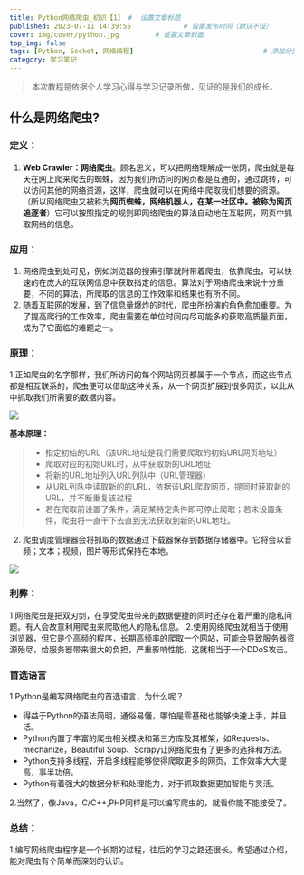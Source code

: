 ```yaml
---
title: Python网络爬虫_初识【1】 #  设置文章标题
published: 2023-07-11 14:39:55             # 设置发布时间（默认不设）
cover: img/cover/python.jpg         # 设置文章封面
top_img: false
tags: [Python, Socket, 网络编程]                                # 添加分类
category: 学习笔记 
---
```


> 本次教程是依据个人学习心得与学习记录所做，见证的是我们的成长。

## 什么是网络爬虫?
### 定义：
1. **Web Crawler：网络爬虫**。顾名思义，可以把网络理解成一张网，爬虫就是每天在网上爬来爬去的蜘蛛，因为我们所访问的网页都是互通的，通过跳转，可以访问其他的网络资源，这样，爬虫就可以在网络中爬取我们想要的资源。（所以网络爬虫又被称为**网页蜘蛛，网络机器人，在某一社区中。被称为网页追逐者**）它可以按照指定的规则即网络爬虫的算法自动地在互联网，网页中抓取网络的信息。
### 应用：
1. 网络爬虫到处可见，例如浏览器的搜索引擎就附带着爬虫，依靠爬虫，可以快速的在庞大的互联网信息中获取指定的信息。算法对于网络爬虫来说十分重要，不同的算法，所爬取的信息的工作效率和结果也有所不同。
2. 随着互联网的发展，到了信息量爆炸的时代，爬虫所扮演的角色愈加重要。为了提高爬行的工作效率，爬虫需要在单位时间内尽可能多的获取高质量页面，成为了它面临的难题之一。
### 原理：
1.正如爬虫的名字那样，我们所访问的每个网站网页都属于一个节点，而这些节点都是相互联系的，爬虫便可以借助这种关系，从一个网页扩展到很多网页，以此从中抓取我们所需要的数据内容。

![](https://gcore.jsdelivr.net/gh/Almango/Blog_imgbed@main/post/post_spider1_1.jpg)

**基本原理：**

>  - 指定初始的URL（该URL地址是我们需要爬取的初始URL网页地址）
>  - 爬取对应的初始URL时，从中获取新的URL地址
>  - 将新的URL地址列入URL列队中（URL管理器）
>  - 从URL列队中读取新的的URL，依据该URL爬取网页，提同时获取新的URL，并不断重复该过程
>  - 若在爬取前设置了条件，满足某特定条件即可停止爬取；若未设置条件，爬虫将一直干下去直到无法获取到新的URL地址。

2. 爬虫调度管理器会将抓取的数据通过下载器保存到数据存储器中。它将会以音频；文本；视频，图片等形式保持在本地。
 
![](https://gcore.jsdelivr.net/gh/Almango/Blog_imgbed@main/post/post_spider1_2.jpg)

### 利弊：
1.网络爬虫是把双刃剑，在享受爬虫带来的数据便捷的同时还存在着严重的隐私问题。有人会故意利用爬虫来爬取他人的隐私信息。
2.使用网络爬虫就相当于使用浏览器，但它是个高频的程序，长期高频率的爬取一个网站，可能会导致服务器资源殆尽，给服务器带来很大的负担，严重影响性能，这就相当于一个DDoS攻击。

### 首选语言
1.Python是编写网络爬虫的首选语言，为什么呢？
- 得益于Python的语法简明，通俗易懂，哪怕是零基础也能够快速上手，并且活。
- Python内置了丰富的爬虫相关模块和第三方库及其框架，如Requests、mechanize，Beautiful Soup、Scrapy让网络爬虫有了更多的选择和方法。
- Python支持多线程，开启多线程能够使得爬取更多的网页，工作效率大大提高，事半功倍。
- Python有着强大的数据分析和处理能力，对于抓取数据更加智能与灵活。

2.当然了，像Java，C/C++,PHP同样是可以编写爬虫的，就看你能不能接受了。

### 总结：
1.编写网络爬虫程序是一个长期的过程，往后的学习之路还很长。希望通过介绍，能对爬虫有个简单而深刻的认识。
